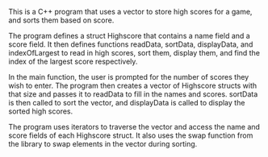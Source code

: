 This is a C++ program that uses a vector to store high scores for a game, and sorts them based on score.

The program defines a struct Highscore that contains a name field and a score field. It then defines functions readData, sortData, displayData, and indexOfLargest to read in high scores, sort them, display them, and find the index of the largest score respectively.

In the main function, the user is prompted for the number of scores they wish to enter. The program then creates a vector of Highscore structs with that size and passes it to readData to fill in the names and scores. sortData is then called to sort the vector, and displayData is called to display the sorted high scores.

The program uses iterators to traverse the vector and access the name and score fields of each Highscore struct. It also uses the swap function from the <algorithm> library to swap elements in the vector during sorting.

